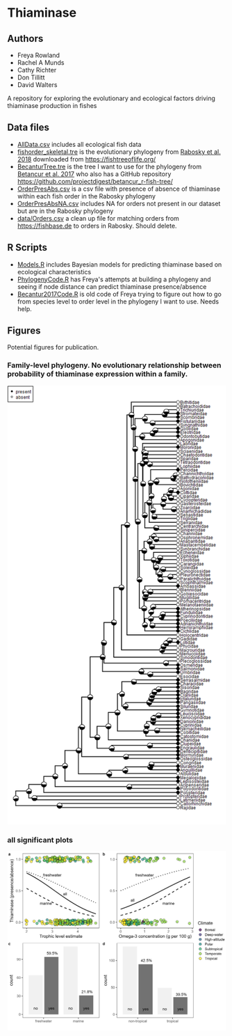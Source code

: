 # Thiaminase

## Authors
- Freya Rowland
- Rachel A Munds
- Cathy Richter
- Don Tillitt
- David Walters

A repository for exploring the evolutionary and ecological factors driving thiaminase production in fishes

## Data files

- [AllData.csv](<data/AllData.csv>) includes all ecological fish data
- [fishorder_skeletal.tre](<data/fishorder_skeletal.tre>) is the evolutionary phylogeny from [Rabosky et al. 2018](<https://www.nature.com/articles/s41586-018-0273-1>) downloaded from <https://fishtreeoflife.org/>
- [BecanturTree.tre](<data/BecanturTree.tre>) is the tree I want to use for the phylogeny from [Betancur et al. 2017](<https://bmcecolevol.biomedcentral.com/articles/10.1186/s12862-017-0958-3>) who also has a GitHub repository https://github.com/projectdigest/betancur_r-fish-tree/
- [OrderPresAbs.csv](<data/OrderPresAbs.csv>) is a csv file with presence of absence of thiaminase within each fish order in the Rabosky phylogeny
- [OrderPresAbsNA.csv](<OrderPresAbsNA.csv>) includes NA for orders not present in our dataset but are in the Rabosky phylogeny
- [data/Orders.csv](<data/Orders.csv>) a clean up file for matching orders from <https://fishbase.de> to orders in Rabosky. Should delete.

## R Scripts

- [Models.R](<code/Models.R>) includes Bayesian models for predicting thiaminase based on ecological characteristics
- [PhylogenyCode.R](<code/PhylogenyCode.R>) has Freya's attempts at building a phylogeny and seeing if node distance can predict thiaminase presence/absence
- [Becantur2017Code.R](<code/Becantur2017Code.R>) is old code of Freya trying to figure out how to go from species level to order level in the phylogeny I want to use. Needs help.

## Figures

Potential figures for publication.

### Family-level phylogeny. No evolutionary relationship between probability of thiaminase expression within a family.
![Family_phylogeny](figures/family_phylogeny.png)

### all significant plots
![Allsig](figures/allsigplots.png)
